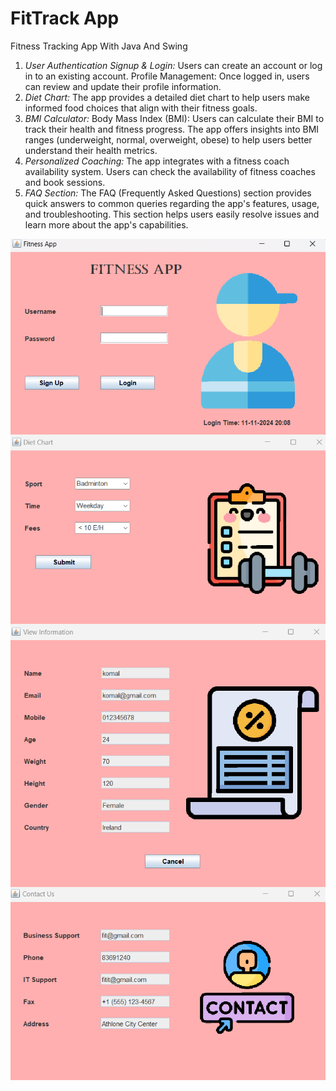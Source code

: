 # FitTrack App
Fitness Tracking App With Java And Swing 

1. *User Authentication Signup & Login:* Users can create an account or log in to an existing account.
Profile Management: Once logged in, users can review and update their profile information.
2. *Diet Chart:* The app provides a detailed diet chart to help users make informed food choices that align with their fitness goals.
3. *BMI Calculator:* Body Mass Index (BMI): Users can calculate their BMI to track their health and fitness progress.
The app offers insights into BMI ranges (underweight, normal, overweight, obese) to help users better understand their health metrics.
4. *Personalized Coaching:* The app integrates with a fitness coach availability system. Users can check the availability of fitness coaches and book sessions.
5. *FAQ Section:* The FAQ (Frequently Asked Questions) section provides quick answers to common queries regarding the app's features, usage, and troubleshooting.
This section helps users easily resolve issues and learn more about the app's capabilities.

<img src="Fitness Tracking App/assets/Main Screen.png" alt="Logo" style="display: block; margin-left: auto; margin-right: auto;" />
<img src="Fitness Tracking App/assets/Trainers.png" alt="Logo" style="display: block; margin-left: auto; margin-right: auto;" />
<img src="Fitness Tracking App/assets/View Information.png" alt="Logo" style="display: block; margin-left: auto; margin-right: auto;" />
<img src="Fitness Tracking App/assets/Contact .png" alt="Logo" style="display: block; margin-left: auto; margin-right: auto;" />



